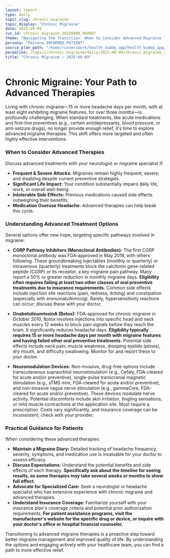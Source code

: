 ```yaml
---
layout: report
type: daily
topic_slug: chronic_migraine
topic_display: "Chronic Migraine"
date: 2025-09-09
run_id: chronic_migraine_20250909_060807
theme: "Navigating the Transition: When to Consider Advanced Migraine Therapies"
persona: "Persona.INFORMED_PATIENT"
source_plan_path: "/home/runner/work/health_buddy_app/health_buddy_app/.results/chronic_migraine/weekly_plan/2025-09-08/plan.json"
permalink: /topics/chronic_migraine/daily/2025-09-09/chronic_migraine_20250909_060807/
title: "Chronic Migraine — 2025-09-09"
---
```


# Chronic Migraine: Your Path to Advanced Therapies

Living with chronic migraine—15 or more headache days per month, with at least eight exhibiting migraine features, for over three months—is profoundly challenging. When standard treatments, like acute medications and first-line preventives (e.g., certain antidepressants, blood pressure, or anti-seizure drugs), no longer provide enough relief, it's time to explore advanced migraine therapies. This shift offers more targeted and often highly effective interventions.

### When to Consider Advanced Therapies

Discuss advanced treatments with your neurologist or migraine specialist if:

*   **Frequent & Severe Attacks:** Migraines remain highly frequent, severe, and disabling despite current preventive strategies.
*   **Significant Life Impact:** Your condition substantially impairs daily life, work, or overall well-being.
*   **Intolerable Side Effects:** Previous medications caused side effects outweighing their benefits.
*   **Medication Overuse Headache:** Advanced therapies can help break this cycle.

### Understanding Advanced Treatment Options

Several options offer new hope, targeting specific pathways involved in migraine:

*   **CGRP Pathway Inhibitors (Monoclonal Antibodies):** The first CGRP monoclonal antibody was FDA-approved in May 2018, with others following. These groundbreaking injectables (monthly or quarterly) or intravenous (quarterly) treatments block the calcitonin gene-related peptide (CGRP) or its receptor, a key migraine pain pathway. Many report a 50% or greater reduction in monthly migraine days. **Eligibility often requires failing at least two other classes of oral preventive treatments due to insurance requirements.** Common side effects include injection site reactions (pain, redness, itching) and constipation (especially with erenumab/Aimovig). Rarely, hypersensitivity reactions can occur; discuss these with your doctor.

*   **OnabotulinumtoxinA (Botox):** FDA-approved for chronic migraine in October 2010, Botox involves injections into specific head and neck muscles every 12 weeks to block pain signals before they reach the brain. It significantly reduces headache days. **Eligibility typically requires 15 or more headache days per month with migraine features and having failed other oral preventive treatments.** Potential side effects include neck pain, muscle weakness, drooping eyelids (ptosis), dry mouth, and difficulty swallowing. Monitor for and report these to your doctor.

*   **Neuromodulation Devices:** Non-invasive, drug-free options include transcutaneous supraorbital neurostimulation (e.g., Cefaly, FDA-cleared for acute and/or preventive), single-pulse transcranial magnetic stimulation (e.g., sTMS mini, FDA-cleared for acute and/or preventive), and non-invasive vagus nerve stimulation (e.g., gammaCore, FDA-cleared for acute and/or preventive). These devices modulate nerve activity. Potential discomforts include skin irritation, tingling sensations, or mild muscle contractions at the application site. Most require a prescription. Costs vary significantly, and insurance coverage can be inconsistent; check with your provider.

### Practical Guidance for Patients

When considering these advanced therapies:

*   **Maintain a Migraine Diary:** Detailed tracking of headache frequency, severity, symptoms, and medication use is invaluable for your doctor to assess efficacy.
*   **Discuss Expectations:** Understand the potential benefits and side effects of each therapy. **Specifically ask about the *timeline* for seeing results, as some therapies may take several weeks or months to show full effect.**
*   **Advocate for Specialized Care:** Seek a neurologist or headache specialist who has extensive experience with chronic migraine and advanced therapies.
*   **Understand Insurance Coverage:** Familiarize yourself with your insurance plan's coverage criteria and potential prior authorization requirements. **For patient assistance programs, visit the manufacturer's website for the specific drug or device, or inquire with your doctor's office or hospital financial counselor.**

Transitioning to advanced migraine therapies is a proactive step toward better migraine management and improved quality of life. By understanding the options and engaging actively with your healthcare team, you can find a path to more effective relief.
